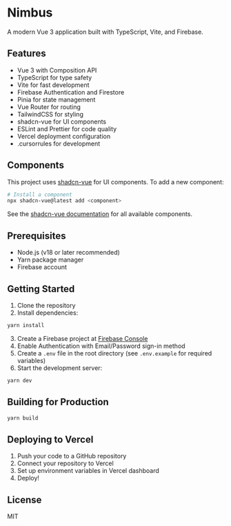 # Nimbus

A modern Vue 3 application built with TypeScript, Vite, and Firebase.

## Features

- Vue 3 with Composition API
- TypeScript for type safety
- Vite for fast development
- Firebase Authentication and Firestore
- Pinia for state management
- Vue Router for routing
- TailwindCSS for styling
- shadcn-vue for UI components
- ESLint and Prettier for code quality
- Vercel deployment configuration
- .cursorrules for development

## Components

This project uses [shadcn-vue](https://www.shadcn-vue.com/) for UI components. To add a new component:

```bash
# Install a component
npx shadcn-vue@latest add <component>
```

See the [shadcn-vue documentation](https://www.shadcn-vue.com/docs) for all available components.

## Prerequisites

- Node.js (v18 or later recommended)
- Yarn package manager
- Firebase account

## Getting Started

1. Clone the repository
2. Install dependencies:

```bash
yarn install
```

3. Create a Firebase project at [Firebase Console](https://console.firebase.google.com/)
4. Enable Authentication with Email/Password sign-in method
5. Create a `.env` file in the root directory (see `.env.example` for required variables)
6. Start the development server:

```bash
yarn dev
```

## Building for Production

```bash
yarn build
```

## Deploying to Vercel

1. Push your code to a GitHub repository
2. Connect your repository to Vercel
3. Set up environment variables in Vercel dashboard
4. Deploy!

## License

MIT

